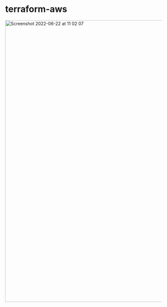 # terraform-aws


<img width="906" alt="Screenshot 2022-06-22 at 11 02 07" src="https://user-images.githubusercontent.com/104257185/174976778-7f0ec89f-93e2-4f51-88b0-f1d435b4831a.png">
